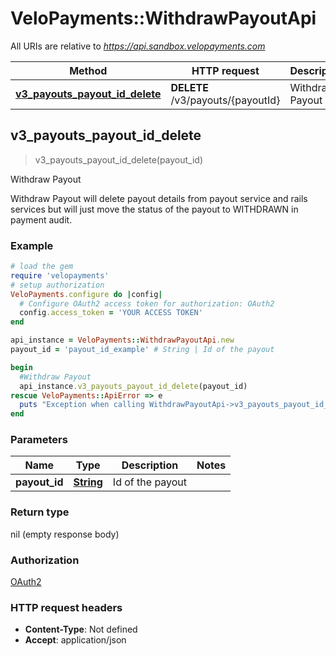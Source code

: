 # VeloPayments::WithdrawPayoutApi

All URIs are relative to *https://api.sandbox.velopayments.com*

Method | HTTP request | Description
------------- | ------------- | -------------
[**v3_payouts_payout_id_delete**](WithdrawPayoutApi.md#v3_payouts_payout_id_delete) | **DELETE** /v3/payouts/{payoutId} | Withdraw Payout



## v3_payouts_payout_id_delete

> v3_payouts_payout_id_delete(payout_id)

Withdraw Payout

Withdraw Payout will delete payout details from payout service and rails services but will just move the status of the payout to WITHDRAWN in payment audit.

### Example

```ruby
# load the gem
require 'velopayments'
# setup authorization
VeloPayments.configure do |config|
  # Configure OAuth2 access token for authorization: OAuth2
  config.access_token = 'YOUR ACCESS TOKEN'
end

api_instance = VeloPayments::WithdrawPayoutApi.new
payout_id = 'payout_id_example' # String | Id of the payout

begin
  #Withdraw Payout
  api_instance.v3_payouts_payout_id_delete(payout_id)
rescue VeloPayments::ApiError => e
  puts "Exception when calling WithdrawPayoutApi->v3_payouts_payout_id_delete: #{e}"
end
```

### Parameters


Name | Type | Description  | Notes
------------- | ------------- | ------------- | -------------
 **payout_id** | [**String**](.md)| Id of the payout | 

### Return type

nil (empty response body)

### Authorization

[OAuth2](../README.md#OAuth2)

### HTTP request headers

- **Content-Type**: Not defined
- **Accept**: application/json

